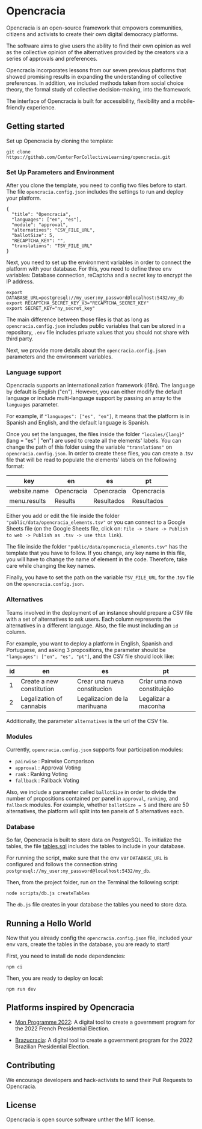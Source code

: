 # Opencracia

Opencracia is an open-source framework that empowers communities, citizens and activists to create their own digital democracy platforms. 

The software aims to give users the ability to find their own opinion as well as the collective opinion of the alternatives provided by the creators via a series of approvals and preferences. 

Opencracia incorporates lessons from our seven previous platforms that showed promising results in expanding the understanding of collective preferences. In addition, we included methods taken from social choice theory, the formal study of collective decision-making, into the framework. 

The interface of Opencracia is built for accessibility, flexibility and a mobile-friendly experience.

## Getting started

Set up Opencracia by cloning the template:
```
git clone https://github.com/CenterForCollectiveLearning/opencracia.git
```
### Set Up Parameters and Environment

After you clone the template, you need to config two files before to start. The file `opencracia.config.json` includes the settings to run and deploy your platform.
```
{
  "title": "Opencracia",
  "languages": ["en", "es"],
  "module": "approval",
  "alternatives": "CSV_FILE_URL",
  "ballotSize": 5,
  "RECAPTCHA_KEY": "",
  "translations": "TSV_FILE_URL"
}
```

Next, you need to set up the environment variables in order to connect the platform with your database. For this, you need to define three env variables: Database connection, reCaptcha and a secret key to encrypt the IP address.

```
export DATABASE_URL=postgresql://my_user:my_password@localhost:5432/my_db
export RECAPTCHA_SECRET_KEY_V3="RECAPTCHA_SECRET_KEY"
export SECRET_KEY="ny_secret_key"
```

The main difference between those files is that as long as `opencracia.config.json` includes public variables that can be stored in a repository, `.env` file includes private values that you should not share with third party.

Next, we provide more details about the `opencracia.config.json` parameters and the environment variables.

### Language support

Opencracia supports an internationalization framework (i18n). The language by default is English ("en"). However, you can either modify the default language or include multi-language support by passing an array to the `languages` parameter. 

For example, if `"languages": ["es", "en"]`, it means that the platform is in Spanish and English, and the default language is Spanish.

Once you set the languages, the files inside the folder `"locales/{lang}"` (lang = "es" | "en") are used to create all the elements' labels. You can change the path of this folder using the variable `"translations"` on `opencracia.config.json`. In order to create these files, you can create a .tsv file that will be read to populate the elements' labels on the following format:

|       key        |        en        |        es        |        pt        |
|   ------------   |   ------------   |   ------------   |   ------------   |
|   website.name   |    Opencracia    |    Opencracia    |    Opencracia    |
|   menu.results   |    Results       |    Resultados    |    Resultados    |


Either you add or edit the file inside the folder `"public/data/opencracia_elements.tsv"`
or you can connect to a Google Sheets file (on the Google Sheets file, click on: `File -> Share -> Publish to web -> Publish as .tsv -> use this link`). 

The file inside the folder `"public/data/opencracia_elements.tsv"` has the template that you have to follow. If you change, any key name in this file, you will have to change the name of element in the code. Therefore, take care while changing the key names.

Finally, you have to set the path on the variable `TSV_FILE_URL` for the .tsv file on the `opencracia.config.json`. 


### Alternatives

Teams involved in the deployment of an instance should prepare a CSV file with a set of alternatives to ask users. Each column represents the alternatives in a different language. Also, the file must including an `id` column.

For example, you want to deploy a platform in English, Spanish and Portuguese, and asking 3 propositions, the parameter should be `"languages": ["en", "es", "pt"]`, and the CSV file should look like:

| id | en | es | pt |
| - | - | - | - |
| 1 | Create a new constitution | Crear una nueva constitucion | Criar uma nova constituição |
| 2 | Legalization of cannabis | Legalizacion de la marihuana | Legalizar a maconha |

Additionally, the parameter `alternatives` is the url of the CSV file. 

### Modules

Currently, `opencracia.config.json` supports four participation modules: 

- `pairwise`  : Pairwise Comparison
- `approval`  : Approval Voting
- `rank`      : Ranking Voting
- `fallback`  : Fallback Voting

Also, we include a parameter called `ballotSize` in order to divide the number of propositions contained per panel in `approval`, `ranking`, and `fallback` modules. For example, whether `ballotSize = 5` and there are 50 alternatives, the platform will split into ten panels of 5 alternatives each.

### Database

So far, Opencracia is built to store data on PostgreSQL. To initialize the tables, the file [tables.sql](tables.sql) includes the tables to include in your database.

For running the script, make sure that the env var `DATABASE_URL` is configured and follows the connection string `postgresql://my_user:my_password@localhost:5432/my_db`.

Then, from the project folder, run on the Terminal the following script:

```
node scripts/db.js createTables
```

The `db.js` file creates in your database the tables you need to store data. 



## Running a Hello World

Now that you already config the `opencracia.config.json` file, included your env vars, create the tables in the database, you are ready to start!

First, you need to install de node dependencies:

```
npm ci
```

Then, you are ready to deploy on local:
```
npm run dev
```



## Platforms inspired by Opencracia

- [Mon Programme 2022](https://monprogramme2022.org): A digital tool to create a government program for the 2022 French Presidential Election.

- [Brazucracia](https://brazucracia.org): A digital tool to create a government program for the 2022 Brazilian Presidential Election.

## Contributing

We encourage developers and hack-activists to send their Pull Requests to Opencracia.

## License

Opencracia is open source software unther the MIT license.